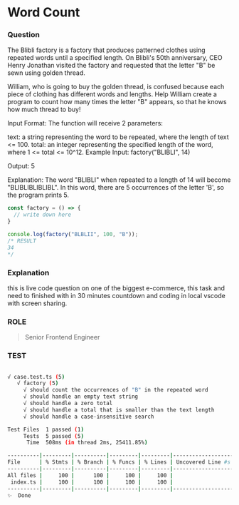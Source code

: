# Word Count

### Question

The Blibli factory is a factory that produces patterned clothes using repeated words until a specified length. On Blibli's 50th anniversary, CEO Henry Jonathan visited the factory and requested that the letter "B" be sewn using golden thread.

William, who is going to buy the golden thread, is confused because each piece of clothing has different words and lengths. Help William create a program to count how many times the letter "B" appears, so that he knows how much thread to buy!

Input Format:
The function will receive 2 parameters:

text: a string representing the word to be repeated, where the length of text <= 100.
total: an integer representing the specified length of the word, where 1 <= total <= 10^12.
Example Input:
factory("BLIBLI", 14)

Output:
5

Explanation:
The word "BLIBLI" when repeated to a length of 14 will become "BLIBLIBLIBLIBL". In this word, there are 5 occurrences of the letter 'B', so the program prints 5.


```ts
const factory = () => {
  // write down here
}
```

```ts
console.log(factory("BLBLII", 100, "B"));
/* RESULT
34
*/
```

### Explanation
this is live code question on one of the biggest e-commerce, this task and need to finished with in 30 minutes countdown and coding in local vscode with screen sharing.

### ROLE
> Senior Frontend Engineer

### TEST

```bash

√ case.test.ts (5)
   √ factory (5)
     √ should count the occurrences of "B" in the repeated word
     √ should handle an empty text string
     √ should handle a zero total
     √ should handle a total that is smaller than the text length
     √ should handle a case-insensitive search

Test Files  1 passed (1)
     Tests  5 passed (5)
      Time  508ms (in thread 2ms, 25411.85%)

----------|---------|----------|---------|---------|-------------------
File      | % Stmts | % Branch | % Funcs | % Lines | Uncovered Line #s 
----------|---------|----------|---------|---------|-------------------
All files |     100 |      100 |     100 |     100 |                   
 index.ts |     100 |      100 |     100 |     100 |                   
----------|---------|----------|---------|---------|-------------------
✨  Done
```
